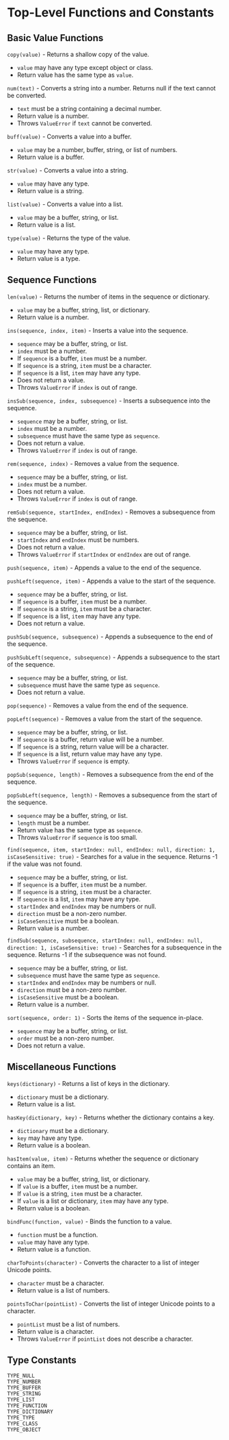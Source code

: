 
# Top-Level Functions and Constants

## Basic Value Functions

`copy(value)` - Returns a shallow copy of the value.

* `value` may have any type except object or class.
* Return value has the same type as `value`.

`num(text)` - Converts a string into a number. Returns null if the text cannot be converted.

* `text` must be a string containing a decimal number.
* Return value is a number.
* Throws `ValueError` if `text` cannot be converted.

`buff(value)` - Converts a value into a buffer.

* `value` may be a number, buffer, string, or list of numbers.
* Return value is a buffer.

`str(value)` - Converts a value into a string.

* `value` may have any type.
* Return value is a string.

`list(value)` - Converts a value into a list.

* `value` may be a buffer, string, or list.
* Return value is a list.

`type(value)` - Returns the type of the value.

* `value` may have any type.
* Return value is a type.

## Sequence Functions

`len(value)` - Returns the number of items in the sequence or dictionary.

* `value` may be a buffer, string, list, or dictionary.
* Return value is a number.

`ins(sequence, index, item)` - Inserts a value into the sequence.

* `sequence` may be a buffer, string, or list.
* `index` must be a number.
* If `sequence` is a buffer, `item` must be a number.
* If `sequence` is a string, `item` must be a character.
* If `sequence` is a list, `item` may have any type.
* Does not return a value.
* Throws `ValueError` if `index` is out of range.

`insSub(sequence, index, subsequence)` - Inserts a subsequence into the sequence.

* `sequence` may be a buffer, string, or list.
* `index` must be a number.
* `subsequence` must have the same type as `sequence`.
* Does not return a value.
* Throws `ValueError` if `index` is out of range.

`rem(sequence, index)` - Removes a value from the sequence.

* `sequence` may be a buffer, string, or list.
* `index` must be a number.
* Does not return a value.
* Throws `ValueError` if `index` is out of range.

`remSub(sequence, startIndex, endIndex)` - Removes a subsequence from the sequence.

* `sequence` may be a buffer, string, or list.
* `startIndex` and `endIndex` must be numbers.
* Does not return a value.
* Throws `ValueError` if `startIndex` or `endIndex` are out of range.

`push(sequence, item)` - Appends a value to the end of the sequence.

`pushLeft(sequence, item)` - Appends a value to the start of the sequence.

* `sequence` may be a buffer, string, or list.
* If `sequence` is a buffer, `item` must be a number.
* If `sequence` is a string, `item` must be a character.
* If `sequence` is a list, `item` may have any type.
* Does not return a value.

`pushSub(sequence, subsequence)` - Appends a subsequence to the end of the sequence.

`pushSubLeft(sequence, subsequence)` - Appends a subsequence to the start of the sequence.

* `sequence` may be a buffer, string, or list.
* `subsequence` must have the same type as `sequence`.
* Does not return a value.

`pop(sequence)` - Removes a value from the end of the sequence.

`popLeft(sequence)` - Removes a value from the start of the sequence.

* `sequence` may be a buffer, string, or list.
* If `sequence` is a buffer, return value will be a number.
* If `sequence` is a string, return value will be a character.
* If `sequence` is a list, return value may have any type.
* Throws `ValueError` if `sequence` is empty.

`popSub(sequence, length)` - Removes a subsequence from the end of the sequence.

`popSubLeft(sequence, length)` - Removes a subsequence from the start of the sequence.

* `sequence` may be a buffer, string, or list.
* `length` must be a number.
* Return value has the same type as `sequence`.
* Throws `ValueError` if `sequence` is too small.

`find(sequence, item, startIndex: null, endIndex: null, direction: 1, isCaseSensitive: true)` - Searches for a value in the sequence. Returns -1 if the value was not found.

* `sequence` may be a buffer, string, or list.
* If `sequence` is a buffer, `item` must be a number.
* If `sequence` is a string, `item` must be a character.
* If `sequence` is a list, `item` may have any type.
* `startIndex` and `endIndex` may be numbers or null.
* `direction` must be a non-zero number.
* `isCaseSensitive` must be a boolean.
* Return value is a number.

`findSub(sequence, subsequence, startIndex: null, endIndex: null, direction: 1, isCaseSensitive: true)` - Searches for a subsequence in the sequence. Returns -1 if the subsequence was not found.

* `sequence` may be a buffer, string, or list.
* `subsequence` must have the same type as `sequence`.
* `startIndex` and `endIndex` may be numbers or null.
* `direction` must be a non-zero number.
* `isCaseSensitive` must be a boolean.
* Return value is a number.

`sort(sequence, order: 1)` - Sorts the items of the sequence in-place.

* `sequence` may be a buffer, string, or list.
* `order` must be a non-zero number.
* Does not return a value.

## Miscellaneous Functions

`keys(dictionary)` - Returns a list of keys in the dictionary.

* `dictionary` must be a dictionary.
* Return value is a list.

`hasKey(dictionary, key)` - Returns whether the dictionary contains a key.

* `dictionary` must be a dictionary.
* `key` may have any type.
* Return value is a boolean.

`hasItem(value, item)` - Returns whether the sequence or dictionary contains an item.

* `value` may be a buffer, string, list, or dictionary.
* If `value` is a buffer, `item` must be a number.
* If `value` is a string, `item` must be a character.
* If `value` is a list or dictionary, `item` may have any type.
* Return value is a boolean.

`bindFunc(function, value)` - Binds the function to a value.

* `function` must be a function.
* `value` may have any type.
* Return value is a function.

`charToPoints(character)` - Converts the character to a list of integer Unicode points.

* `character` must be a character.
* Return value is a list of numbers.

`pointsToChar(pointList)` - Converts the list of integer Unicode points to a character.

* `pointList` must be a list of numbers.
* Return value is a character.
* Throws `ValueError` if `pointList` does not describe a character.

## Type Constants

`TYPE_NULL`  
`TYPE_NUMBER`  
`TYPE_BUFFER`  
`TYPE_STRING`  
`TYPE_LIST`  
`TYPE_FUNCTION`  
`TYPE_DICTIONARY`  
`TYPE_TYPE`  
`TYPE_CLASS`  
`TYPE_OBJECT`
